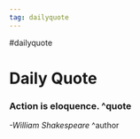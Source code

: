 ```yaml
---
tag: dailyquote
---
```


#dailyquote

# Daily Quote

### Action is eloquence. ^quote
*-William Shakespeare* ^author

